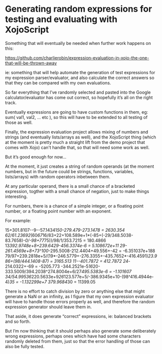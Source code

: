 # Generating random expressions for testing and evaluating with XojoScript
 
Something that will eventually be needed when further work happens on this:

https://github.com/charlierobin/expression-evaluation-in-xojo-the-one-that-will-be-thrown-away

ie: something that will help automate the generation of test expressions for my expression parser/evaluator, and also calculate the correct answers so that they can be compared with my own evaluations.

So far everything that I’ve randomly selected and pasted into the Google calculator/evaluator has come out correct, so hopefully it’s all on the right track.

Eventually expressions are going to have custom functions in them, eg: sum( val1, val2, ... etc ), so this will have to be extended to all testing of those as well.

Finally, the expression evaluation project allows mixing of numbers and strings (and eventually lists/arrays as well), and the XojoScript thing (which at the moment is pretty much a straight lift from the demo project that comes with Xojo) can't handle that, so that will need some work as well.

But it’s good enough for now...

At the moment, it just creates a string of random operands (at the moment numbers, but in the future could be strings, functions, variables, lists/arrays) with random operators inbetween them.

At any particular operand, there is a small chance of a bracketed expression, togther with a small chance of negation, just to make things interesting.

For numbers, there is a chance of a simple integer, or a floating point number, or a floating point number with an exponent.

For example:

15+301.8107--9--57.14341*50-279.479-273.1478 = 2630.354
62/61.23692*(60*67*16/83+22+108.589e+1*(-85+(-29/348.5038-83.7658)*-0/-98+77*75))/98/1/353.7215 = 180.4866
13*392.9748e+8+239.6429-456.3374e-6 = 5.108672e+11
29-261.4569e+8+73^100*-295.5008-212.4404+49.556+-42 = -6.351037e+188
79/97+239.2818e+5/(19*-246.5779+-276.3355+-435.7652*-416.4591)*23.986+(98/444.1408-87) = 3165.513
11--401.7872 = 412.7872
24*-214.0322+-69 = -5205.773
-344.2521e-5*16*20-333.5009/394.2038^274.8004e+6/27*495.5383e-6 = -1.101607
34/54.99536*220.5633e+9*26*123.577e+5/-386.9345e+10-(98^416.4944e-4)*35 = -1.132299e+7
379.9684*30 = 11399.05

There is no effort to catch division by zero or anything else that might generate a NaN or an infinity, as I figure that my own expression evaluator will have to handle those errors properly as well, and therefore the random expression generator should leave them in.

That aside, it does generate “correct” expressions, ie: balanced brackets and so forth.

But I’m now thinking that it should perhaps also generate some deliberately wrong expressions, perhaps ones which have had some characters randomly deleted from them, just so that the error handling of those can also be fully tested.
